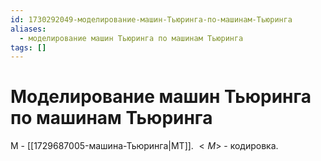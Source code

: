 ```yaml
---
id: 1730292049-моделирование-машин-Тьюринга-по-машинам-Тьюринга
aliases:
  - моделирование машин Тьюринга по машинам Тьюринга
tags: []
---
```


# Моделирование машин Тьюринга по машинам Тьюринга
M - [[1729687005-машина-Тьюринга|МТ]].
$<M>$ - кодировка.
